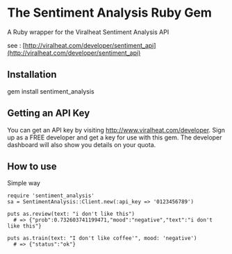 # The Sentiment Analysis Ruby Gem
A Ruby wrapper for the Viralheat Sentiment Analysis API

see : [http://viralheat.com/developer/sentiment_api](http://viralheat.com/developer/sentiment_api)

## <a name="installation">Installation</a>

gem install sentiment_analysis

## <a name="installation">Getting an API Key</a>

You can get an API key by visiting http://www.viralheat.com/developer. Sign up as a FREE developer and get a key for use with this gem. The developer dashboard will also show you details on your quota.

## <a name="how to use">How to use</a>


Simple way

	require 'sentiment_analysis'
	sa = SentimentAnalysis::Client.new(:api_key => '0123456789')
	
	puts as.review(text: "i don't like this")
	  # => {"prob":0.732603741199471,"mood":"negative","text":"i don't like this"}

	puts as.train(text: "I don't like coffee'", mood: 'negative')
      # => {"status":"ok"}

